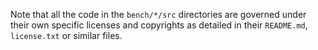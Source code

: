 Note that all the code in the `bench/*/src` directories are governed
under their own specific licenses and copyrights as detailed in
their `README.md`, `license.txt` or similar files.
